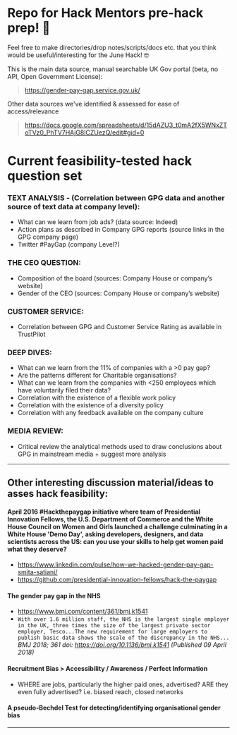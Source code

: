 # Repo for Hack Mentors pre-hack prep! :raised_hands:

Feel free to make directories/drop notes/scripts/docs etc. that you think would be useful/interesting for the June Hack! :nerd_face:

This is the main data source, manual searchable UK Gov portal (beta, no API, Open Government License):   
> https://gender-pay-gap.service.gov.uk/

Other data sources we've identified & assessed for ease of access/relevance
> https://docs.google.com/spreadsheets/d/15dAZU3_t0mA2fX5WNxZToTVz0_PhTV7HAjG8lCZUezQ/edit#gid=0 

# Current feasibility-tested hack question set

### TEXT ANALYSIS - (Correlation between GPG data and another source of text data at company level):
* What can we learn from job ads? (data source: Indeed)
* Action plans as described in Company GPG reports (source links in the GPG company page)
* Twitter #PayGap (company Level?)

### THE CEO QUESTION:
* Composition of the board (sources: Company House or company’s website)
* Gender of the CEO (sources: Company House or company’s website)

### CUSTOMER SERVICE:
* Correlation between GPG and Customer Service Rating as available in TrustPilot

### DEEP DIVES:
* What can we learn from the 11% of companies with a >0 pay gap?
* Are the patterns different for Charitable organisations?
* What can we learn from the companies with <250 employees which have voluntarily filed their data?
* Correlation with the existence of a flexible work policy
* Correlation with the existence of a diversity policy
* Correlation with any feedback available on the company culture

### MEDIA REVIEW:
* Critical review the analytical methods used to draw conclusions about GPG in mainstream media + suggest more analysis 

----
## Other interesting discussion material/ideas to asses hack feasibility:

#### April 2016 #Hackthepaygap initiative where team of Presidential Innovation Fellows, the U.S. Department of Commerce and the White House Council on Women and Girls launched a challenge culminating in a White House 'Demo Day', asking developers, designers, and data scientists across the US: can you use your skills to help get women paid what they deserve?
* https://www.linkedin.com/pulse/how-we-hacked-gender-pay-gap-smita-satiani/
* https://github.com/presidential-innovation-fellows/hack-the-paygap

#### The gender pay gap in the NHS 
* https://www.bmj.com/content/361/bmj.k1541
* `With over 1.6 million staff, the NHS is the largest single employer in the UK, three times the size of the largest private sector employer, Tesco...The new requirement for large employers to publish basic data shows the scale of the discrepancy in the NHS...`
_BMJ 2018; 361 doi: https://doi.org/10.1136/bmj.k1541 (Published 09 April 2018)_

#### Recruitment Bias > Accessibility / Awareness / Perfect Information
* WHERE are jobs, particularly the higher paid ones, advertised? ARE they even fully advertised? i.e. biased reach, closed networks

#### A pseudo-Bechdel Test for detecting/identifying organisational gender bias

----
